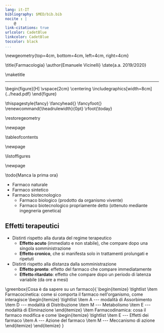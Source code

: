 ```yaml
---
lang: it-IT
bibliography: $MED/bib.bib
nocite : |
    @
link-citations: true
urlcolor: CadetBlue
linkcolor: CadetBlue
toccolor: black
...
```


<!-- Nuova geometria per avere la copertina centrata -->
\newgeometry{top=4cm, bottom=4cm, left=4cm, right=4cm}

\title{Farmacologia}
\author{Emanuele Vicinelli}
\date{a.a. 2019/2020}

\maketitle

* * * *

\begin{figure}[H]
\vspace{2cm}
\centering
\includegraphics[width=8cm]{../head.pdf}
\end{figure}


<!-- Data in cui il pdf è stato compilato-->
\thispagestyle{fancy}
\fancyhead{}
\fancyfoot{}
\renewcommand{\headrulewidth}{0pt}
\rfoot{\today}

\restoregeometry

\newpage

\tableofcontents

\newpage

\listoffigures


\newpage

\todo{Manca la prima ora}
<!--Tue 06 Oct 2020 10:04:13 AM CEST-->

- Farmaco naturale
- Farmaco sintetico
- Farmaco biotecnologico
    - Farmaco biologico (prodotto da organismo vivente)
    - Farmaco biotecnologico propriamente detto (ottenuto mediante ingegneria genetica)

## Effetti terapeutici
- Distinti rispetto alla durata del regime terapeutico
    - __Effetto acuto__ (immediato e non stabile), che compare dopo una singola somministrazione
    - __Effetto cronico__, che si manifesta solo in trattamenti prolungati e ripetuti
- Distinti rispetto alla distanza dalla somministrazione
    - __Effetto pronto__: effetto del farmaco che compare immediatamente
    - __Effetto ritardato__: effetto che compare dopo un periodo di latenza variabile (da ore a mesi)

\greenbox{Cosa è da sapere su un farmaco}{
\begin{itemize}
\tightlist
\item Farmacocinetica: come si comporta il farmaco nell'organismo, come interagisce
  \begin{itemize}
  \tightlist
  \item A --- modalità di Assorbimento
  \item D --- modalità di Distribuzione
  \item M --- Metabolismo
  \item E --- modalità di Eliminazione
  \end{itemize}
\item Farmacodinamica: cosa il farmaco modifica e come
  \begin{itemize}
  \tightlist
  \item E --- Effetti dei farmaco
  \item A --- Azione del farmaco
  \item M --- Meccanismo di azione
  \end{itemize}
\end{itemize}
}
